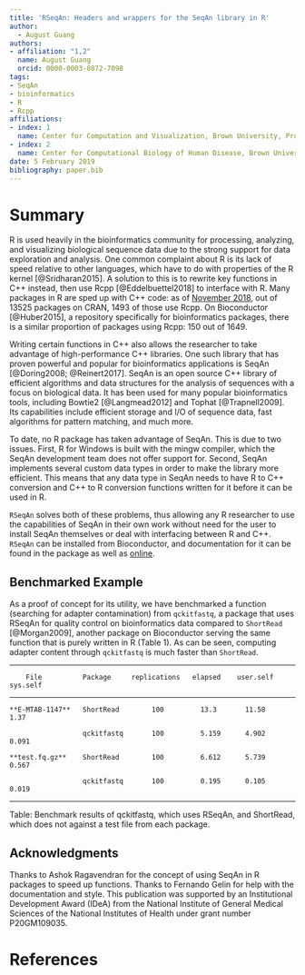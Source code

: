 ```yaml
---
title: 'RSeqAn: Headers and wrappers for the SeqAn library in R'
author:
  - August Guang
authors:
- affiliation: "1,2"
  name: August Guang
  orcid: 0000-0003-0872-7098
tags:
- SeqAn
- bioinformatics
- R
- Rcpp
affiliations:
- index: 1
  name: Center for Computation and Visualization, Brown University, Providence, Rhode Island, United States of America
- index: 2
  name: Center for Computational Biology of Human Disease, Brown University, Providence, Rhode Island, United States of America
date: 5 February 2019
bibliography: paper.bib
---
```


Summary
=======

R is used heavily in the bioinformatics community for processing, analyzing, and visualizing biological sequence data due to the strong support for data exploration and analysis. One common complaint about R is its lack of speed relative to other languages, which have to do with properties of the R kernel [@Sridharan2015]. A solution to this is to rewrite key functions in C++ instead, then use Rcpp [@Eddelbuettel2018] to interface with R. Many packages in R are sped up with C++ code: as of [November
2018](http://dirk.eddelbuettel.com/blog/2018/11/07/), out of 13525 packages on CRAN, 1493 of those use Rcpp. On Bioconductor [@Huber2015], a repository specifically for bioinformatics packages, there is a similar proportion of packages using Rcpp: 150 out of 1649.

Writing certain functions in C++ also allows the researcher to take advantage of high-performance C++ libraries. One such library that has proven powerful and popular for bioinformatics applications is SeqAn [@Doring2008; @Reinert2017]. SeqAn is an open source C++ library of efficient algorithms and data structures for the analysis of sequences with a focus on biological data. It has been used for many popular bioinformatics tools, including Bowtie2 [@Langmead2012] and Tophat [@Trapnell2009]. Its capabilities include efficient storage and I/O of sequence data, fast algorithms for pattern matching, and much more.

To date, no R package has taken advantage of SeqAn. This is due to two issues. First, R for Windows is built with the mingw compiler, which the SeqAn development team does not offer support for. Second, SeqAn implements several custom data types in order to make the library more efficient. This means that any data type in SeqAn needs to have R to C++ conversion and C++ to R conversion functions written for it before it can be used in R.

`RSeqAn` solves both of these problems, thus allowing any R researcher to use the capabilities of SeqAn in their own work without need for the user to install SeqAn themselves or deal with interfacing between R and C++. `RSeqAn` can be installed from Bioconductor, and documentation for it can be found in the package as well as [online](https://compbiocore.github.io/RSeqAn/).

Benchmarked Example
-------------------

As a proof of concept for its utility, we have benchmarked a function
(searching for adapter contamination) from `qckitfastq`, a package that
uses RSeqAn for quality control on bioinformatics data compared to
`ShortRead` [@Morgan2009], another package on Bioconductor
serving the same function that is purely written in R (Table 1). As can
be seen, computing adapter content through `qckitfastq` is much faster
than `ShortRead`.

   
   ------------------------------------------------------------------------------
        File          Package     replications   elapsed    user.self  sys.self
   ----------------- ------------ -------------- --------- ---------- -----------
    **E-MTAB-1147**   ShortRead        100         13.3       11.58        1.37    
   
                      qckitfastq       100         5.159      4.902      0.091     

    **test.fq.gz**    ShortRead        100         6.612      5.739      0.567     
     
                      qckitfastq       100         0.195      0.105      0.019      
   ------------------------------------------------------------------------------
     
   Table: Benchmark results of qckitfastq, which uses RSeqAn, and ShortRead, which does not against a test file from each package.


Acknowledgments
---------------

Thanks to Ashok Ragavendran for the concept of using SeqAn in R packages
to speed up functions. Thanks to Fernando Gelin for help with the
documentation and style. This publication was supported by an
Institutional Development Award (IDeA) from the National Institute of
General Medical Sciences of the National Institutes of Health under
grant number P20GM109035.

References
==========
